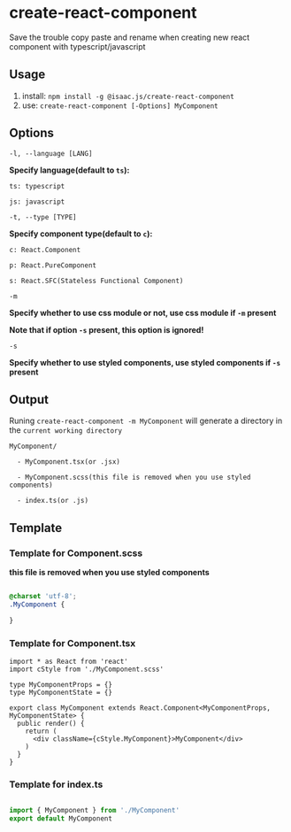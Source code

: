 # create-react-component

Save the trouble copy paste and rename when creating new react component with typescript/javascript

## Usage

1. install: `npm install -g @isaac.js/create-react-component`
2. use: `create-react-component [-Options] MyComponent`

## Options

`-l, --language [LANG]`

  **Specify language(default to `ts`):**

    ts: typescript

    js: javascript

`-t, --type [TYPE]`

  **Specify component type(default to `c`):**

    c: React.Component

    p: React.PureComponent

    s: React.SFC(Stateless Functional Component)

`-m`

  **Specify whether to use css module or not, use css module if `-m` present**
  
  **Note that if option `-s` present, this option is ignored!**

`-s`

  **Specify whether to use styled components, use styled components if `-s` present**

## Output

Runing `create-react-component -m MyComponent` will generate a directory in the `current working directory`

```shell
MyComponent/

  - MyComponent.tsx(or .jsx)

  - MyComponent.scss(this file is removed when you use styled components)

  - index.ts(or .js)

```

## Template

### Template for Component.scss

**this file is removed when you use styled components**

```scss

@charset 'utf-8';
.MyComponent {

}

```

### Template for Component.tsx

``` tsx
import * as React from 'react'
import cStyle from './MyComponent.scss'

type MyComponentProps = {}
type MyComponentState = {}

export class MyComponent extends React.Component<MyComponentProps, MyComponentState> {
  public render() {
    return (
      <div className={cStyle.MyComponent}>MyComponent</div>
    )
  }
}

```

### Template for index.ts

```ts

import { MyComponent } from './MyComponent'
export default MyComponent

```
